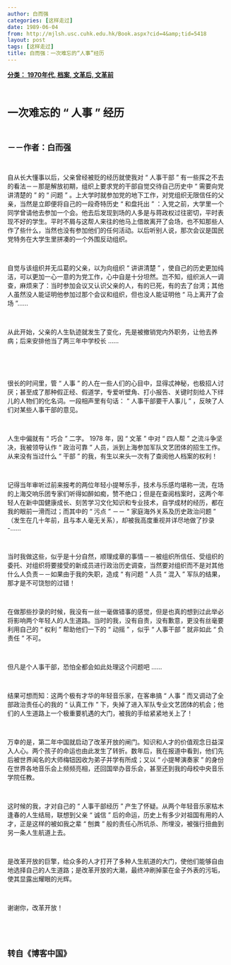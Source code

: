 ```yaml
---
author: 白而强
categories: [这样走过]
date: 1989-06-04
from: http://mjlsh.usc.cuhk.edu.hk/Book.aspx?cid=4&amp;tid=5418
layout: post
tags: [这样走过]
title: 白而强：一次难忘的“人事”经历
---
```


<div style="margin: 15px 10px 10px 0px;">
<div>
<span id="ctl00_ContentPlaceHolder1_chapter1_SubjectLabel" style="font-weight:bold;text-decoration:underline;">
   分类： 1970年代, 档案, 文革后, 文革前
  </span>
</div>
<p class="p1">
<b>
<font size="5">
<span class="s1">
</span>
<br/>
</font>
</b>
</p>
<p class="p2">
<b>
<font size="5">
<span class="s1" style="">
     一次难忘的
    </span>
<span class="s2" style="">
     “
    </span>
<span class="s1" style="">
     人事
    </span>
<span class="s2" style="">
     ”
    </span>
<span class="s1" style="">
     经历
    </span>
</font>
</b>
</p>
<p class="p1">
<b>
<font size="4">
<span class="s1">
</span>
<br/>
</font>
</b>
</p>
<p class="p2">
<span class="s1">
<b>
<font size="4">
     －－作者：白而强
    </font>
</b>
</span>
</p>
<p class="p1">
<span class="s1">
</span>
<br/>
</p>
<p class="p2">
<span class="s1">
   自从长大懂事以后，父亲曾经被贬的经历就使我对
  </span>
<span class="s2">
   “
  </span>
<span class="s1">
   人事干部
  </span>
<span class="s2">
   ”
  </span>
<span class="s1">
   有一些挥之不去的看法－－那是解放初期，组织上要求党的干部自觉交待自己历史中
  </span>
<span class="s2">
   “
  </span>
<span class="s1">
   需要向党讲清楚的
  </span>
<span class="s2">
   ”
  </span>
<span class="s1">
   的
  </span>
<span class="s2">
   “
  </span>
<span class="s1">
   问题
  </span>
<span class="s2">
   ”
  </span>
<span class="s1">
   。上大学时就参加党的地下工作，对党组织无限信任的父亲，当然是立即便将自己的一段奇特历史
  </span>
<span class="s2">
   “
  </span>
<span class="s1">
   和盘托出
  </span>
<span class="s2">
   ”
  </span>
<span class="s1">
   ：入党之前，大学里一个同学曾请他去参加一个会。他去后发现到场的人多是与蒋政权过往密切，平时表现不好的学生。平时不屑与这帮人来往的他马上借故离开了会场，也不知那些人作了些什么，当然也没有参加他们的任何活动。以后听别人说，那次会议是国民党特务在大学生里拼凑的一个外围反动组织。
  </span>
</p>
<p class="p1">
<span class="s1">
</span>
<br/>
</p>
<p class="p2">
<span class="s1">
   自觉与该组织并无瓜葛的父亲，以为向组织
  </span>
<span class="s2">
   “
  </span>
<span class="s1">
   讲讲清楚
  </span>
<span class="s2">
   ”
  </span>
<span class="s1">
   ，使自己的历史更加纯洁，可以更加一心一意的为党工作，心中自是十分坦然。岂不知，组织派人一调查，麻烦来了：当时参加会议又认识父亲的人，有的已死，有的去了台湾；其他人虽然没人能证明他参加过那个会议和组织，但也没人能证明他
  </span>
<span class="s2">
   “
  </span>
<span class="s1">
   马上离开了会场
  </span>
<span class="s2">
   ”……
  </span>
</p>
<p class="p1">
<span class="s1">
</span>
<br/>
</p>
<p class="p2">
<span class="s1">
   从此开始，父亲的人生轨迹就发生了变化，先是被撤销党内外职务，让他去养病；后来安排他当了两三年中学校长
  </span>
<span class="s2">
   ……
  </span>
</p>
<p class="p1">
<span class="s1">
</span>
<br/>
</p>
<p class="p1">
<span class="s1">
</span>
<br/>
</p>
<p class="p2">
<span class="s1">
   很长的时间里，管
  </span>
<span class="s2">
   “
  </span>
<span class="s1">
   人事
  </span>
<span class="s2">
   ”
  </span>
<span class="s1">
   的人在一些人们的心目中，显得忒神秘，也极招人讨厌；甚至成了那种假正经、假道学，专爱听壁角、打小报告、关键时刻给人下绊儿的人物们的化名词。一段相声里有句话：
  </span>
<span class="s2">
   “
  </span>
<span class="s1">
   人事干部要干人事儿
  </span>
<span class="s2">
   ”
  </span>
<span class="s1">
   ，反映了人们对某些人事干部的意见。
  </span>
</p>
<p class="p1">
<span class="s1">
</span>
<br/>
</p>
<p class="p2">
<span class="s1">
   人生中偏就有
  </span>
<span class="s2">
   “
  </span>
<span class="s1">
   巧合
  </span>
<span class="s2">
   ”
  </span>
<span class="s1">
   二字。
  </span>
<span class="s2">
   1978
  </span>
<span class="s1">
   年，因
  </span>
<span class="s2">
   “
  </span>
<span class="s1">
   文革
  </span>
<span class="s2">
   ”
  </span>
<span class="s1">
   中对
  </span>
<span class="s2">
   “
  </span>
<span class="s1">
   四人帮
  </span>
<span class="s2">
   ”
  </span>
<span class="s1">
   之流斗争坚决，我被领导认作
  </span>
<span class="s2">
   “
  </span>
<span class="s1">
   政治可靠
  </span>
<span class="s2">
   ”
  </span>
<span class="s1">
   人员，派到上海参加军队文艺团体的招生工作。从来没有当过什么
  </span>
<span class="s2">
   “
  </span>
<span class="s1">
   干部
  </span>
<span class="s2">
   ”
  </span>
<span class="s1">
   的我，有生以来头一次有了查阅他人档案的权利！
  </span>
</p>
<p class="p1">
<span class="s1">
</span>
<br/>
</p>
<p class="p2">
<span class="s1">
   记得当年审听过前来报考的两位年轻小提琴乐手，技术与乐感均堪称一流，在场的上海交响乐团专家们听得如醉如痴，赞不绝口；但是在查阅档案时，这两个年轻人在新中国健康成长、刻苦学习文化知识和专业技术，自学成材的经历，都在我的眼前一滑而过；而其中的
  </span>
<span class="s2">
   “
  </span>
<span class="s1">
   污点
  </span>
<span class="s2">
   ”
  </span>
<span class="s1">
   －－
  </span>
<span class="s2">
   “
  </span>
<span class="s1">
   家庭海外关系及历史政治问题
  </span>
<span class="s2">
   ”
  </span>
<span class="s1">
   （发生在几十年前，且与本人毫无关系），却被我高度重视并详尽地做了抄录
  </span>
<span class="s2">
   -……
  </span>
</p>
<p class="p1">
<span class="s1">
</span>
<br/>
</p>
<p class="p2">
<span class="s1">
   当时我做这些，似乎是十分自然，顺理成章的事情－－被组织所信任、受组织的委托、对组织将要接受的新成员进行政治历史调查，当然要对组织而不是对其他什么人负责－－如果由于我的失职，造成
  </span>
<span class="s2">
   “
  </span>
<span class="s1">
   有问题
  </span>
<span class="s2">
   ”
  </span>
<span class="s1">
   人员
  </span>
<span class="s2">
   “
  </span>
<span class="s1">
   混入
  </span>
<span class="s2">
   ”
  </span>
<span class="s1">
   军队的结果，那才是不可饶恕的过错！
  </span>
</p>
<p class="p1">
<span class="s1">
</span>
<br/>
</p>
<p class="p2">
<span class="s1">
   在做那些抄录的时候，我没有一丝一毫做错事的感觉，但是也真的想到过此举必将影响两个年轻人的人生道路。当时的我，没有自责，没有歉意，更没有丝毫要利用自己的
  </span>
<span class="s2">
   “
  </span>
<span class="s1">
   权利
  </span>
<span class="s2">
   ”
  </span>
<span class="s1">
   帮助他们一下的
  </span>
<span class="s2">
   “
  </span>
<span class="s1">
   动摇
  </span>
<span class="s2">
   ”
  </span>
<span class="s1">
   ，似乎
  </span>
<span class="s2">
   “
  </span>
<span class="s1">
   人事干部
  </span>
<span class="s2">
   ”
  </span>
<span class="s1">
   就非如此
  </span>
<span class="s2">
   “
  </span>
<span class="s1">
   负责任
  </span>
<span class="s2">
   ”
  </span>
<span class="s1">
   不可。
  </span>
</p>
<p class="p1">
<span class="s1">
</span>
<br/>
</p>
<p class="p2">
<span class="s1">
   但凡是个人事干部，恐怕全都会如此处理这个问题吧
  </span>
<span class="s2">
   ……
  </span>
</p>
<p class="p1">
<span class="s1">
</span>
<br/>
</p>
<p class="p2">
<span class="s1">
   结果可想而知：这两个极有才华的年轻音乐家，在客串搞
  </span>
<span class="s2">
   “
  </span>
<span class="s1">
   人事
  </span>
<span class="s2">
   ”
  </span>
<span class="s1">
   而又调动了全部政治责任心的我的
  </span>
<span class="s2">
   “
  </span>
<span class="s1">
   认真工作
  </span>
<span class="s2">
   ”
  </span>
<span class="s1">
   下，失掉了进入军队专业文艺团体的机会；他们的人生道路上一个极重要机遇的大门，被我的手给紧紧地关上了！
  </span>
</p>
<p class="p1">
<span class="s1">
</span>
<br/>
</p>
<p class="p2">
<span class="s1">
   万幸的是，第二年中国就启动了改革开放的闸门。知识和人才的价值观念日益深入人心。两个孩子的命运也由此发生了转折。数年后，我在报道中看到，他们先后被世界闻名的大师梅钮因收为弟子并学有所成；又以
  </span>
<span class="s2">
   “
  </span>
<span class="s1">
   小提琴演奏家
  </span>
<span class="s2">
   ”
  </span>
<span class="s1">
   的身份在世界各地音乐会上频频亮相，还回国举办音乐会，甚至还到我的母校中央音乐学院任教。
  </span>
</p>
<p class="p1">
<span class="s1">
</span>
<br/>
</p>
<p class="p2">
<span class="s1">
   这时候的我，才对自己的
  </span>
<span class="s2">
   “
  </span>
<span class="s1">
   人事干部经历
  </span>
<span class="s2">
   ”
  </span>
<span class="s1">
   产生了怀疑。从两个年轻音乐家枯木逢春的人生结局，联想到父亲
  </span>
<span class="s2">
   “
  </span>
<span class="s1">
   诚信
  </span>
<span class="s2">
   ”
  </span>
<span class="s1">
   后的命运，历史上有多少对祖国有用的人才，正是这样的被如我之辈
  </span>
<span class="s2">
   “
  </span>
<span class="s1">
   刨粪
  </span>
<span class="s2">
   ”
  </span>
<span class="s1">
   般的责任心所坑杀、所埋没，被强行扭曲到另一条人生航道上去。
  </span>
</p>
<p class="p1">
<span class="s1">
</span>
<br/>
</p>
<p class="p2">
<span class="s1">
   是改革开放的巨擎，给众多的人才打开了多种人生航道的大门，使他们能够自由地选择自己的人生道路；是改革开放的大潮，最终冲刷掉蒙在金子外表的污垢，使其显露出耀眼的光辉。
  </span>
</p>
<p class="p1">
<span class="s1">
</span>
<br/>
</p>
<p class="p2">
<span class="s1">
   谢谢你，改革开放！
  </span>
</p>
<p class="p1">
<span class="s1">
</span>
<br/>
</p>
<p class="p1">
<b>
<font size="4">
<span class="s1">
</span>
<br/>
</font>
</b>
</p>
<p class="p2">
<span class="s1">
<b>
<font size="4">
     转自《博客中国》
    </font>
</b>
</span>
</p>
</div>
